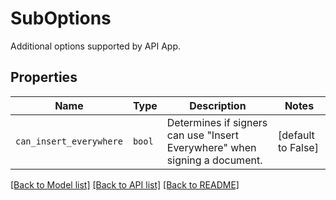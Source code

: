 # SubOptions

Additional options supported by API App.

## Properties

| Name | Type | Description | Notes |
| ---- | ---- | ----------- | ----- |
| `can_insert_everywhere` | ```bool``` |  Determines if signers can use &quot;Insert Everywhere&quot; when signing a document.  |  [default to False] |


[[Back to Model list]](../README.md#documentation-for-models) [[Back to API list]](../README.md#documentation-for-api-endpoints) [[Back to README]](../README.md)


